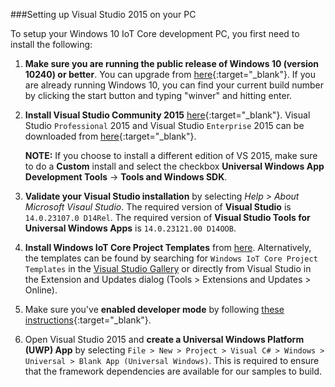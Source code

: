 ###Setting up Visual Studio 2015 on your PC

To setup your Windows 10 IoT Core development PC, you first need to install the following:

1. **Make sure you are running the public release of Windows 10 (version 10240) or better**. You can upgrade from [here](http://www.microsoft.com/en-us/software-download/windows10){:target="_blank"}. If you are already running Windows 10, you can find your current build number by clicking the start button and typing "winver" and hitting enter.

2. **Install Visual Studio Community 2015** [here](http://go.microsoft.com/fwlink/?LinkID=534599){:target="_blank"}.  Visual Studio `Professional` 2015 and Visual Studio `Enterprise` 2015 can be downloaded from [here](https://www.visualstudio.com/vs-2015-product-editions){:target="_blank"}.

	**NOTE:** If you choose to install a different edition of VS 2015, make sure to do a **Custom** install and select the checkbox **Universal Windows App Development Tools** -> **Tools and Windows SDK**.

3. **Validate your Visual Studio installation** by selecting *Help > About Microsoft Visaul Studio*.  The required version of **Visual Studio** is `14.0.23107.0 D14Rel`.  The required version of **Visual Studio Tools for Universal Windows Apps** is `14.0.23121.00 D14OOB`.

4. **Install Windows IoT Core Project Templates** from [here](https://visualstudiogallery.msdn.microsoft.com/06507e74-41cf-47b2-b7fe-8a2624202d36).  Alternatively, the templates can be found by searching for `Windows IoT Core Project Templates` in the [Visual Studio Gallery](https://visualstudiogallery.msdn.microsoft.com/) or directly from Visual Studio in the Extension and Updates dialog (Tools > Extensions and Updates > Online).

5. Make sure you've **enabled developer mode** by following [these instructions](https://msdn.microsoft.com/library/windows/apps/xaml/dn706236.aspx){:target="_blank"}.

6. Open Visual Studio 2015 and **create a Universal Windows Platform (UWP) App** by selecting `File > New > Project > Visual C# > Windows > Universal > Blank App (Universal Windows)`.  This is required to ensure that the framework dependencies are available for our samples to build.

